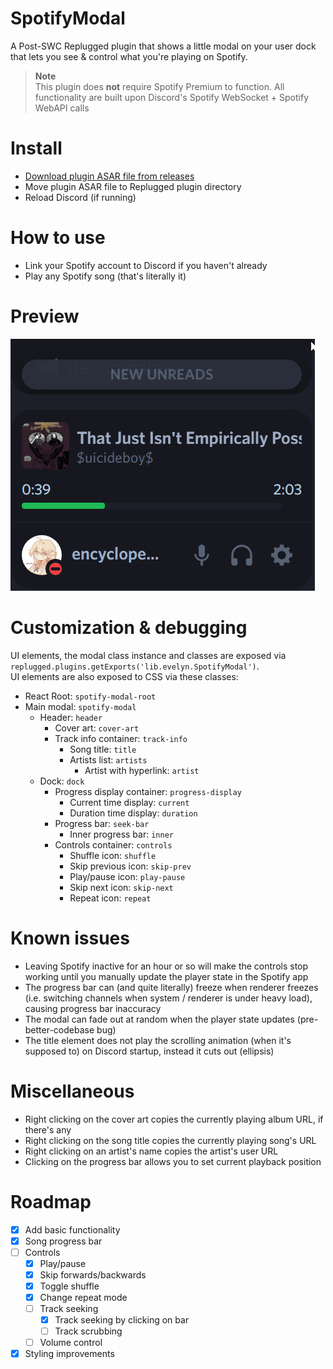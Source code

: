 # SpotifyModal

A Post-SWC Replugged plugin that shows a little modal on your user dock that lets you see & control
what you're playing on Spotify.

> **Note**  
> This plugin does **not** require Spotify Premium to function.
> All functionality are built upon Discord's Spotify WebSocket + Spotify WebAPI calls

# Install

- [Download plugin ASAR file from releases](https://github.com/Socketlike/SpotifyModal/releases)
- Move plugin ASAR file to Replugged plugin directory
- Reload Discord (if running)

# How to use

- Link your Spotify account to Discord if you haven't already  
- Play any Spotify song (that's literally it)

# Preview

![Preview](Preview.gif)

# Customization & debugging

UI elements, the modal class instance and classes are exposed via
`replugged.plugins.getExports('lib.evelyn.SpotifyModal')`.  
UI elements are also exposed to CSS via these classes:

- React Root: `spotify-modal-root`
- Main modal: `spotify-modal`
  - Header: `header`
    - Cover art: `cover-art`
    - Track info container: `track-info`
      - Song title: `title`
      - Artists list: `artists`
        - Artist with hyperlink: `artist`
  - Dock: `dock`
    - Progress display container: `progress-display`
      - Current time display: `current`
      - Duration time display: `duration`
    - Progress bar: `seek-bar`
      - Inner progress bar: `inner`
    - Controls container: `controls`
      - Shuffle icon: `shuffle`
      - Skip previous icon: `skip-prev`
      - Play/pause icon: `play-pause`
      - Skip next icon: `skip-next`
      - Repeat icon: `repeat`

# Known issues

- Leaving Spotify inactive for an hour or so will make the controls stop working until you manually update the player state in the Spotify app  
- The progress bar can (and quite literally) freeze when renderer freezes (i.e. switching channels when system / renderer is under heavy load), causing progress bar inaccuracy  
- The modal can fade out at random when the player state updates (pre-better-codebase bug)  
- The title element does not play the scrolling animation (when it's supposed to) on Discord startup, instead it cuts out (ellipsis)  

# Miscellaneous

- Right clicking on the cover art copies the currently playing album URL, if there's any
- Right clicking on the song title copies the currently playing song's URL
- Right clicking on an artist's name copies the artist's user URL
- Clicking on the progress bar allows you to set current playback position

# Roadmap

- [x] Add basic functionality
- [x] Song progress bar
- [ ] Controls
  - [x] Play/pause
  - [x] Skip forwards/backwards
  - [x] Toggle shuffle
  - [x] Change repeat mode
  - [ ] Track seeking
    - [x] Track seeking by clicking on bar
    - [ ] Track scrubbing
  - [ ] Volume control
- [x] Styling improvements
